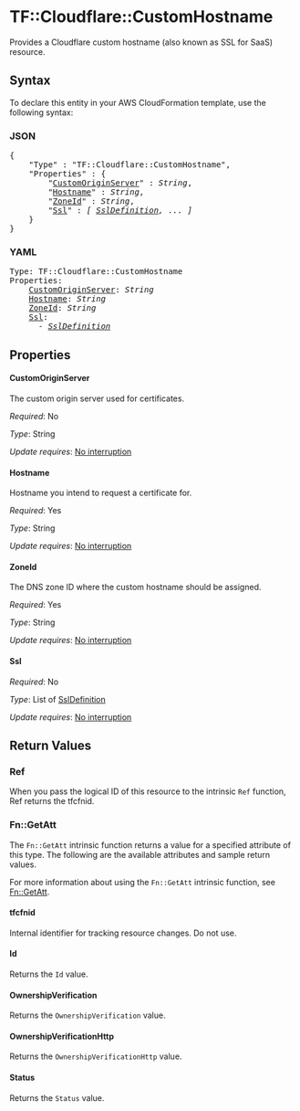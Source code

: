 # TF::Cloudflare::CustomHostname

Provides a Cloudflare custom hostname (also known as SSL for SaaS) resource.

## Syntax

To declare this entity in your AWS CloudFormation template, use the following syntax:

### JSON

<pre>
{
    "Type" : "TF::Cloudflare::CustomHostname",
    "Properties" : {
        "<a href="#customoriginserver" title="CustomOriginServer">CustomOriginServer</a>" : <i>String</i>,
        "<a href="#hostname" title="Hostname">Hostname</a>" : <i>String</i>,
        "<a href="#zoneid" title="ZoneId">ZoneId</a>" : <i>String</i>,
        "<a href="#ssl" title="Ssl">Ssl</a>" : <i>[ <a href="ssldefinition.md">SslDefinition</a>, ... ]</i>
    }
}
</pre>

### YAML

<pre>
Type: TF::Cloudflare::CustomHostname
Properties:
    <a href="#customoriginserver" title="CustomOriginServer">CustomOriginServer</a>: <i>String</i>
    <a href="#hostname" title="Hostname">Hostname</a>: <i>String</i>
    <a href="#zoneid" title="ZoneId">ZoneId</a>: <i>String</i>
    <a href="#ssl" title="Ssl">Ssl</a>: <i>
      - <a href="ssldefinition.md">SslDefinition</a></i>
</pre>

## Properties

#### CustomOriginServer

The custom origin server used for certificates.

_Required_: No

_Type_: String

_Update requires_: [No interruption](https://docs.aws.amazon.com/AWSCloudFormation/latest/UserGuide/using-cfn-updating-stacks-update-behaviors.html#update-no-interrupt)

#### Hostname

Hostname you intend to request a certificate for.

_Required_: Yes

_Type_: String

_Update requires_: [No interruption](https://docs.aws.amazon.com/AWSCloudFormation/latest/UserGuide/using-cfn-updating-stacks-update-behaviors.html#update-no-interrupt)

#### ZoneId

The DNS zone ID where the custom hostname should be assigned.

_Required_: Yes

_Type_: String

_Update requires_: [No interruption](https://docs.aws.amazon.com/AWSCloudFormation/latest/UserGuide/using-cfn-updating-stacks-update-behaviors.html#update-no-interrupt)

#### Ssl

_Required_: No

_Type_: List of <a href="ssldefinition.md">SslDefinition</a>

_Update requires_: [No interruption](https://docs.aws.amazon.com/AWSCloudFormation/latest/UserGuide/using-cfn-updating-stacks-update-behaviors.html#update-no-interrupt)

## Return Values

### Ref

When you pass the logical ID of this resource to the intrinsic `Ref` function, Ref returns the tfcfnid.

### Fn::GetAtt

The `Fn::GetAtt` intrinsic function returns a value for a specified attribute of this type. The following are the available attributes and sample return values.

For more information about using the `Fn::GetAtt` intrinsic function, see [Fn::GetAtt](https://docs.aws.amazon.com/AWSCloudFormation/latest/UserGuide/intrinsic-function-reference-getatt.html).

#### tfcfnid

Internal identifier for tracking resource changes. Do not use.

#### Id

Returns the <code>Id</code> value.

#### OwnershipVerification

Returns the <code>OwnershipVerification</code> value.

#### OwnershipVerificationHttp

Returns the <code>OwnershipVerificationHttp</code> value.

#### Status

Returns the <code>Status</code> value.

